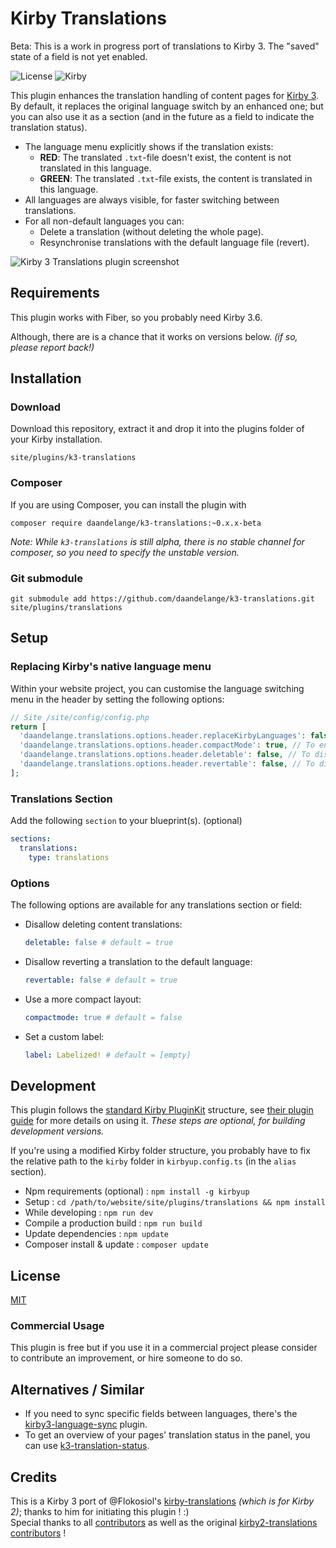 # Kirby Translations

Beta: This is a work in progress port of translations to Kirby 3. The "saved" state of a field is not yet enabled.

![License](https://img.shields.io/badge/License-MIT-green.svg) ![Kirby](https://img.shields.io/badge/Kirby-3.6+-f0c674.svg)

This plugin enhances the translation handling of content pages for [Kirby 3](http://getkirby.com).
By default, it replaces the original language switch by an enhanced one; but you can also use it as a section (and in the future as a field to indicate the translation status).

- The language menu explicitly shows if the translation exists:
  - **RED**: The translated `.txt`-file doesn't exist, the content is not translated in this language.
  - **GREEN**: The translated `.txt`-file exists, the content is translated in this language.
- All languages are always visible, for faster switching between translations.
- For all non-default languages you can:
  - Delete a translation (without deleting the whole page).
  - Resynchronise translations with the default language file (revert).

![Kirby 3 Translations plugin screenshot](https://user-images.githubusercontent.com/7975568/156542901-0b3713af-25a1-4d5b-9df4-2cd5196b2516.gif)

## Requirements

This plugin works with Fiber, so you probably need Kirby 3.6.

Although, there are is a chance that it works on versions below. _(if so, please report back!)_


## Installation

### Download

Download this repository, extract it and drop it into the plugins folder of your Kirby installation.

```
site/plugins/k3-translations
```

### Composer

If you are using Composer, you can install the plugin with

```
composer require daandelange/k3-translations:~0.x.x-beta
```
_Note: While `k3-translations` is still alpha, there is no stable channel for composer, so you need to specify the unstable version._

### Git submodule

```
git submodule add https://github.com/daandelange/k3-translations.git site/plugins/translations
```


## Setup

### Replacing Kirby's native language menu

Within your website project, you can customise the language switching menu in the header by setting the following options:

```php
// Site /site/config/config.php
return [
  'daandelange.translations.options.header.replaceKirbyLanguages': false, // To disable replacing the native lang menu. Default = true.
  'daandelange.translations.options.header.compactMode': true, // To enable a more compact mode (alpha!). Default = false.
  'daandelange.translations.options.header.deletable': false, // To disallow deleting a language. Default = true.
  'daandelange.translations.options.header.revertable': false, // To disallow reverting a language. Default = true.
];
```

### Translations Section

Add the following `section` to your blueprint(s). (optional)

```yaml
sections:
  translations:
    type: translations
```

### Options

The following options are available for any translations section or field:

- Disallow deleting content translations:  
  ```yaml
  deletable: false # default = true
  ```
- Disallow reverting a translation to the default language:  
  ```yaml
  revertable: false # default = true
  ```
- Use a more compact layout:  
  ```yaml
  compactmode: true # default = false
  ```
- Set a custom label:  
  ```yaml
  label: Labelized! # default = [empty]
  ```


## Development

This plugin follows the [standard Kirby PluginKit](https://github.com/getkirby/pluginkit/tree/4-panel) structure, see [their plugin guide](https://getkirby.com/docs/guide/plugins/plugin-setup-basic) for more details on using it.
*These steps are optional, for building development versions.*

If you're using a modified Kirby folder structure, you probably have to fix the relative path to the `kirby` folder in `kirbyup.config.ts` (in the `alias` section).

- Npm requirements (optional) : `npm install -g kirbyup`
- Setup                       : `cd /path/to/website/site/plugins/translations && npm install`
- While developing            : `npm run dev`
- Compile a production build  : `npm run build`
- Update dependencies         : `npm update`
- Composer install & update   : `composer update`

## License

[MIT](https://github.com/daandelange/k3-translations/blob/main/.github/LICENSE)

### Commercial Usage

This plugin is free but if you use it in a commercial project please consider to contribute an improvement, or hire someone to do so.

## Alternatives / Similar
- If you need to sync specific fields between languages, there's the [kirby3-language-sync](https://github.com/sietseveenman/kirby3-language-sync) plugin.
- To get an overview of your pages' translation status in the panel, you can use [k3-translation-status](https://github.com/doldenroller/k3-translation-status).

## Credits

This is a Kirby 3 port of @Flokosiol's [kirby-translations](https://github.com/flokosiol/kirby-translations) _(which is for Kirby 2)_; thanks to him for initiating this plugin ! :)  
Special thanks to all [contributors](https://github.com/daandelange/k3-translations/graph/contributors) as well as the original [kirby2-translations contributors](https://github.com/flokosiol/kirby-translations/graphs/contributors) !